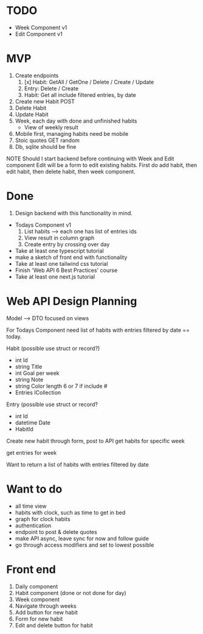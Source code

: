 # TODO
- Week Component v1
- Edit Component v1

# MVP
1. Create endpoints
   1. [x] Habit: GetAll / GetOne / Delete / Create / Update
   2. Entry: Delete / Create
   3. Habit: Get all include filtered entries, by date
2. Create new Habit POST
3. Delete Habit
4. Update Habit
5. Week, each day with done and unfinished habits
    - View of weekly result
6.  Mobile first, managing habits need be mobile
7.  Stoic quotes GET random
8.  Db, sqlite should be fine

NOTE Should I start backend before continuing with Week and Edit component
Edit will be a form to edit existing habits.
First do add habit, then edit habit, then delete habit, then week component.

# Done
1. Design backend with this functionality in mind.
- Todays Component v1
  1. List habits --> each one has list of entries ids
  2. View result in column graph
  3. Create entry by crossing over day
- Take at least one typescript tutorial
- make a sketch of front end with functionality
- Take at least one tailwind css tutorial
- Finish 'Web API 6 Best Practices' course
- Take at least one next.js tutorial

# Web API Design Planning
Model --> DTO focused on views

For Todays Component need list of habits with entries filtered by date == today.

Habit (possible use struct or record?)
- int Id
- string Title
- int Goal per week
- string Note
- string Color length 6 or 7 if include #
- Entries ICollection 

Entry (possible use struct or record?
- int Id
- datetime Date
- HabitId

Create new habit through form, post to API
get habits for specific week

get entries for week

Want to return a list of habits with entries filtered by date

# Want to do
 - all time view
 - habits with clock, such as time to get in bed
 - graph for clock habits
 - authentication
 - endpoint to post & delete quotes
 - make API async, leave sync for now and follow guide
 - go through access modifiers and set to lowest possible

# Front end
1. Daily component
2. Habit component (done or not done for day)
3. Week component
4. Navigate through weeks
5. Add button for new habit
6. Form for new habit
7. Edit and delete button for habit